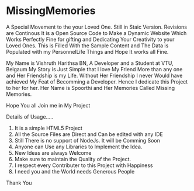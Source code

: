# MissingMemories
A Special Movement to the your Loved One. Still in Staic Version. Revisions are Continous
It is a Open Source Code to Make a Dynamic Website Which Works Perfectly Fine for gifting and Dedicating Your Creativity to your Loved Ones.
This is Filled With the Sample Content and The Data is Populated with my PersonnelLife Things and Hope It works all Fine.

My Name is Vishruth Harithsa BN, A Developer and a Student at VTU, Belgaum
My Story is Just Simple that I love My Friend More than any one and Her Friendship is my Life.
Without Her Friendship I never Would have achieved My Feat of Becomming a Developer.
Hence I dedicate this Project to her for her. Her Name is Spoorthi and Her Memories Called Missing Memories.

Hope You all Join me in My Project

Details of Usage.....

1. It is a simple HTML5 Project
2. All the Source Files are Direct and Can be edited with any IDE
3. Still There is no support of NodeJs. It will be Comming Soon
4. Anyone can Use any Libraries to Implement the Idea.
5. New Ideas are always Welcome
6. Make sure to maintain the Quality of the Project.
7. I respect every Contributer to this Project with Happiness
8. I need you and the World needs Generous People

Thank You
